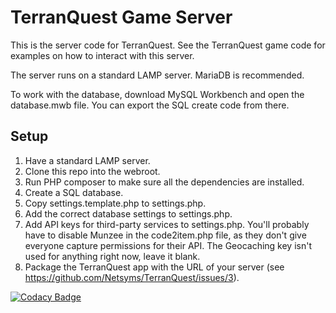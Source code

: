 TerranQuest Game Server
=======================

This is the server code for TerranQuest.  See the TerranQuest game code for 
examples on how to interact with this server.

The server runs on a standard LAMP server.  MariaDB is recommended.

To work with the database, download MySQL Workbench and open the database.mwb 
file.  You can export the SQL create code from there.

Setup
------

1. Have a standard LAMP server.
2. Clone this repo into the webroot.
3. Run PHP composer to make sure all the dependencies are installed.
4. Create a SQL database.
5. Copy settings.template.php to settings.php.
6. Add the correct database settings to settings.php.
7. Add API keys for third-party services to settings.php.  You'll probably have to disable Munzee
  in the code2item.php file, as they don't give everyone capture permissions 
  for their API.  The Geocaching key isn't used for anything right now, leave it blank.
8. Package the TerranQuest app with the URL of your server (see https://github.com/Netsyms/TerranQuest/issues/3).

[![Codacy Badge](https://api.codacy.com/project/badge/Grade/0e51d378f78242b78f60c5aaa7187259)](https://www.codacy.com/app/netsyms/TerranQuest-GameServer?utm_source=github.com&amp;utm_medium=referral&amp;utm_content=Netsyms/TerranQuest-GameServer&amp;utm_campaign=Badge_Grade)